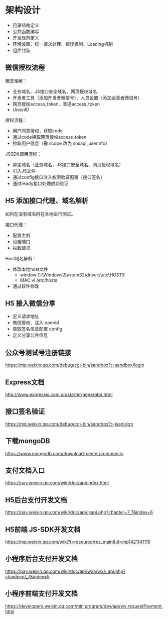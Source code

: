 # 架构设计

- 目录结构定义
- 公共函数编写
- 开发规范定义
- 环境设置、统一请求处理、错误机制、Loading机制
- 组件封装

## 微信授权流程

概念理解：

- 业务域名、JS接口安全域名、网页授权域名
- 开发者工具（添加开发者微信号）、人员设置（添加运营者微信号）
- 网页授权access_token、普通access_token
- UnionID

授权流程：

- 用户同意授权，获取code
- 通过code换取网页授权access_token
- 拉取用户信息（需 scope 改为 snsapi_userinfo）

JSSDK调用流程：

- 绑定域名（业务域名、JS接口安全域名、网页授权域名）
- 引入JS文件
- 通过config接口注入权限验证配置（接口签名）
- 通过ready接口处理成功验证

## H5 添加接口代理、域名解析

如何在没有域名时在本地进行测试。

接口代理：

- 配置主机
- 设置端口
- 拦截请求

Host域名解析：

- 修改本地host文件
  - window:C:\Windows\System32\drivers\etc\HOSTS
  - MAC:vi /etc/hosts
- 通过软件修改

## H5 接入微信分享

- 定义请求地址
- 微信授权、注入 openid
- 获取签名信息配置 config
- 定义分享公共信息

## 公众号测试号注册链接

<https://mp.weixin.qq.com/debug/cgi-bin/sandbox?t=sandbox/login>

## Express文档

<http://www.expressjs.com.cn/starter/generator.html>

## 接口签名验证

<https://mp.weixin.qq.com/debug/cgi-bin/sandbox?t=jsapisign>

## 下载mongoDB

<https://www.mongodb.com/download-center/community>

## 支付文档入口

<https://pay.weixin.qq.com/wiki/doc/api/index.html>

## H5后台支付开发文档

<https://pay.weixin.qq.com/wiki/doc/api/jsapi.php?chapter=7_7&index=6>

## H5前端 JS-SDK开发文档

<https://mp.weixin.qq.com/wiki?t=resource/res_main&id=mp1421141115>

## 小程序后台支付开发文档

<https://pay.weixin.qq.com/wiki/doc/api/wxa/wxa_api.php?chapter=7_7&index=5>

## 小程序前端支付开发文档

<https://developers.weixin.qq.com/miniprogram/dev/api/wx.requestPayment.html>
